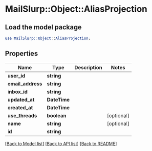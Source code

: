 # MailSlurp::Object::AliasProjection

## Load the model package
```perl
use MailSlurp::Object::AliasProjection;
```

## Properties
Name | Type | Description | Notes
------------ | ------------- | ------------- | -------------
**user_id** | **string** |  | 
**email_address** | **string** |  | 
**inbox_id** | **string** |  | 
**updated_at** | **DateTime** |  | 
**created_at** | **DateTime** |  | 
**use_threads** | **boolean** |  | [optional] 
**name** | **string** |  | [optional] 
**id** | **string** |  | 

[[Back to Model list]](../README#documentation-for-models) [[Back to API list]](../README#documentation-for-api-endpoints) [[Back to README]](../README)


